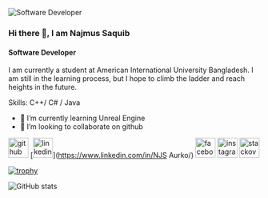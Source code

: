 ![Software Developer ](https://scontent.fdac5-2.fna.fbcdn.net/v/t31.18172-8/29060798_1804794253161647_4657797644320361365_o.jpg?_nc_cat=101&ccb=1-7&_nc_sid=2be8e3&_nc_eui2=AeHN98SZwzXmFDR1pSrruJJSBNmu2XFXkf8E2a7ZcVeR_0gAS1sYCOzD_9BhAxjF7sPup5UcuZljhSh9_4kUrbMb&_nc_ohc=-tEjanqn_XUAX9a1HG3&_nc_ht=scontent.fdac5-2.fna&oh=00_AfDsvprhI0VrgG1LNVnNFj6DMGSwhmJP27RLgcJthqEZiw&oe=65C1CCD1)

### Hi there 👋, I am Najmus Saquib
#### Software Developer 


I am currently a student at American International University Bangladesh. I am still in the learning process, but I hope to climb the ladder and reach heights in the future.

Skills: C++/ C# / Java

- 🌱 I’m currently learning Unreal Engine 
- 👯 I’m looking to collaborate on github 


[<img src='https://cdn.jsdelivr.net/npm/simple-icons@3.0.1/icons/github.svg' alt='github' height='40'>](https://github.com/0NJS0)  [<img src='https://cdn.jsdelivr.net/npm/simple-icons@3.0.1/icons/linkedin.svg' alt='linkedin' height='40'>](https://www.linkedin.com/in/NJS Aurko/)  [<img src='https://cdn.jsdelivr.net/npm/simple-icons@3.0.1/icons/facebook.svg' alt='facebook' height='40'>](https://www.facebook.com/njsaurko3)  [<img src='https://cdn.jsdelivr.net/npm/simple-icons@3.0.1/icons/instagram.svg' alt='instagram' height='40'>](https://www.instagram.com/_najmus_/)  [<img src='https://cdn.jsdelivr.net/npm/simple-icons@3.0.1/icons/stackoverflow.svg' alt='stackoverflow' height='40'>](https://stackoverflow.com/users/NJS)  

[![trophy](https://github-profile-trophy.vercel.app/?username=0NJS0)](https://github.com/ryo-ma/github-profile-trophy)

![GitHub stats](https://github-readme-stats.vercel.app/api?username=0NJS0&show_icons=true)  

